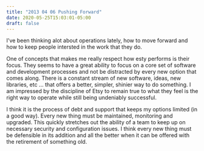 ```yaml
---
title: "2013 04 06 Pushing Forward"
date: 2020-05-25T15:03:01-05:00
draft: false
---
```


I've been thinking alot about operations lately, how to move forward and how to keep people intersted in the work that they do.

One of concepts that makes me really respect how esty performs is their focus. They seems to have a great ability to focus on a core set of software and development processes and not be distracted by every new option that comes along. There is a constant stream of new software, ideas, new libraries, etc ... that offers a better, simpler, shinier way to do something. I am impressed by the discipline of Etsy to remain true to what they feel is the right way to operate while still being undeniably successful.

I think it is the process of debt and support that keeps my options limited (in a good way). Every new thing must be maintained, monitoring and upgraded. This quickly stretches out the ability of a team to keep up on necessary security and configuration issues. I think every new thing must be defensible in its addition and all the better when it can be offered with the retirement of something old. 


